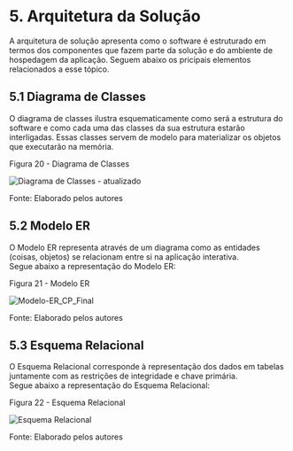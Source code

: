 # 5. Arquitetura da Solução

A arquitetura de solução apresenta como o software é estruturado em termos dos componentes que fazem parte da solução e do ambiente de hospedagem da aplicação. Seguem abaixo os pricipais elementos relacionados a esse tópico.

## 5.1 Diagrama de Classes

O diagrama de classes ilustra esquematicamente como será a estrutura do software e como cada uma das classes da sua estrutura estarão interligadas. Essas classes servem de modelo para materializar os objetos que executarão na memória.

Figura 20 - Diagrama de Classes

![Diagrama de Classes - atualizado](https://user-images.githubusercontent.com/89617881/162593374-e77bbf5e-ce22-4485-8219-a2178ed56ff3.png)

Fonte: Elaborado pelos autores


## 5.2 Modelo ER

O Modelo ER representa através de um diagrama como as entidades (coisas, objetos) se relacionam entre si na aplicação interativa.<br/> Segue abaixo a representação do Modelo ER:

Figura 21 - Modelo ER

![Modelo-ER_CP_Final](https://user-images.githubusercontent.com/90981080/161646512-76647b49-b9a2-4292-9402-9edfeb7b05b9.png)

Fonte: Elaborado pelos autores


## 5.3 Esquema Relacional

O Esquema Relacional corresponde à representação dos dados em tabelas juntamente com as restrições de integridade e chave primária.<br/> Segue abaixo a representação do Esquema Relacional:

Figura 22 - Esquema Relacional

![Esquema Relacional](https://user-images.githubusercontent.com/91378992/162597428-2c05253a-27ce-4d22-a6a9-4843b257a4d5.png)

Fonte: Elaborado pelos autores



